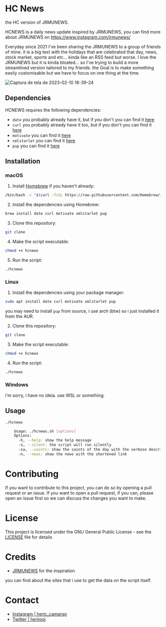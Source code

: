 # HC News
the HC version of JRMUNEWS.

HCNEWS is a daily news update inspired by JRMUNEWS, you can find more about JRMUNEWS on https://www.instagram.com/jrmunews/

Everyday since 2021 I've been sharing the JRMUNEWS to a group of friends of mine. it is a big text with the holidays that are celebrated that day, news, stock market, sports and etc... kinda like an RSS feed but worse. I love the JRMUNEWS but it is kinda bloated... so I've trying to build a more streamlined version tailored to my friends. the Goal is to make something easily customisable but we have to focus on one thing at the time.


![Captura de tela de 2023-02-10 16-39-24](https://user-images.githubusercontent.com/56770734/218182494-c7a9a09d-564b-4265-a355-53772d8bcc3a.png)

## Dependencies

HCNEWS requires the following dependencies:

- `date` you probably already have it, but if you don't you can find it [here](https://www.gnu.org/software/coreutils/manual/html_node/date-invocation.html)
- `curl` you probably already have it too, but if you don't you can find it [here](https://curl.se/)
- `motivate` you can find it [here](https://github.com/AlfredEVOL/motivate)
- `xmlstarlet` you can find it [here](https://xmlstar.sourceforge.net/)
- `pup` you can find it [here](https://github.com/ericchiang/pup)

## Installation
### macOS
1. Install [Homebrew](https://brew.sh/) if you haven't already:
```sh
/bin/bash -c "$(curl -fsSL https://raw.githubusercontent.com/Homebrew/install/master/install.sh)"
```
2. Install the dependencies using Homebrew:
```sh
brew install date curl motivate xmlstarlet pup
```
3. Clone this repository:
```sh
git clone
```
4. Make the script executable:
```sh
chmod +x hcnews
```
5. Run the script:
```sh
./hcnews
```
### Linux
1. Install the dependencies using your package manager:
```sh
sudo apt install date curl motivate xmlstarlet pup
```
you may need to install `pup` from source, i use arch (btw) so i just installed it from the AUR.

2. Clone this repository:
```sh
git clone
```
3. Make the script executable:
```sh
chmod +x hcnews
```
4. Run the script:
```sh
./hcnews
```
### Windows
i'm sorry, i have no ideia. use WSL or something.

## Usage
```sh
./hcnews
```
```sh
    Usage: ./hcnews.sh [options]
    Options:
      -h, --help: show the help message
      -s, --silent: the script will run silently
      -sa, --saints: show the saints of the day with the verbose description
      -n, --news: show the news with the shortened link
```

# Contributing
If you want to contribute to this project, you can do so by opening a pull request or an issue. If you want to open a pull request, if you can, please open an issue first so we can discuss the changes you want to make.

# License
This project is licensed under the GNU General Public License - see the [LICENSE](LICENSE) file for details


# Credits
- [JRMUNEWS](https://www.instagram.com/jrmunews/) for the inspiration

you can find about the sites that i use to get the data on the script itself.

# Contact
- [Instagram | heric_camargo](https://www.instagram.com/heric_camargo/)
- [Twitter | herijooj](https://twitter.com/herijooj)

